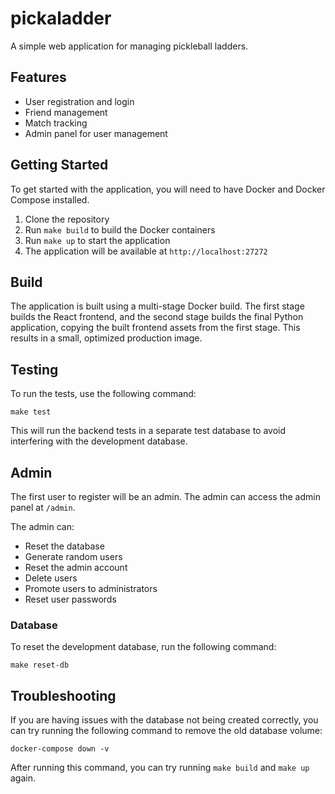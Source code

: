 # pickaladder  

A simple web application for managing pickleball ladders.

## Features

* User registration and login
* Friend management
* Match tracking
* Admin panel for user management

## Getting Started

To get started with the application, you will need to have Docker and Docker Compose installed.

1. Clone the repository
2. Run `make build` to build the Docker containers
3. Run `make up` to start the application
4. The application will be available at `http://localhost:27272`

## Build

The application is built using a multi-stage Docker build. The first stage builds the React frontend, and the second stage builds the final Python application, copying the built frontend assets from the first stage. This results in a small, optimized production image.

## Testing

To run the tests, use the following command:

```
make test
```

This will run the backend tests in a separate test database to avoid interfering with the development database.

## Admin

The first user to register will be an admin. The admin can access the admin panel at `/admin`.

The admin can:

* Reset the database
* Generate random users
* Reset the admin account
* Delete users
* Promote users to administrators
* Reset user passwords

### Database

To reset the development database, run the following command:

```
make reset-db
```

## Troubleshooting

If you are having issues with the database not being created correctly, you can try running the following command to remove the old database volume:

```
docker-compose down -v
```

After running this command, you can try running `make build` and `make up` again.
